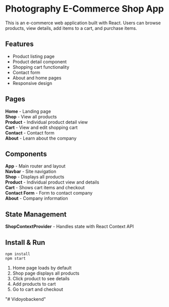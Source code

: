 
# Photography E-Commerce Shop App

This is an e-commerce web application built with React. Users can browse products, view details, add items to a cart, and purchase items.

## Features

- Product listing page
- Product detail component
- Shopping cart functionality
- Contact form
- About and home pages
- Responsive design

## Pages

**Home** - Landing page  
**Shop** - View all products  
**Product** - Individual product detail view  
**Cart** - View and edit shopping cart  
**Contact** - Contact form   
**About** - Learn about the company

## Components

**App** - Main router and layout  
**Navbar** - Site navigation  
**Shop** - Displays all products   
**Product** - Individual product view and details  
**Cart** - Shows cart items and checkout  
**Contact Form** - Form to contact company  
**About** - Company information   

## State Management

**ShopContextProvider** - Handles state with React Context API 

## Install & Run

```
npm install
npm start
```

1. Home page loads by default
2. Shop page displays all products
3. Click product to see details
4. Add products to cart
5. Go to cart and checkout

"# Vidoyobackend" 

